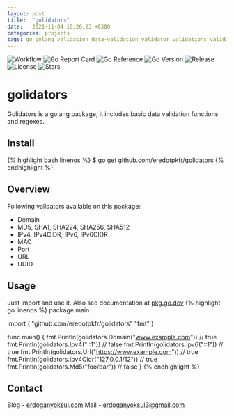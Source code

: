 ```yaml
---
layout: post
title:  "golidators"
date:   2021-11-04 10:26:23 +0300
categories: projects
tags: go golang validation data-validation validator validations validate data-validator golang-package golidators
---
```

![Workflow](https://github.com/eredotpkfr/golidators/actions/workflows/go.yml/badge.svg) ![Go Report Card](https://goreportcard.com/badge/github.com/eredotpkfr/golidators) ![Go Reference](https://pkg.go.dev/badge/github.com/eredotpkfr/golidators.svg) ![Go Version](https://img.shields.io/github/go-mod/go-version/eredotpkfr/golidators) ![Release](https://img.shields.io/github/v/release/eredotpkfr/golidators) ![License](https://img.shields.io/badge/license-MIT-blue) ![Stars](https://img.shields.io/github/stars/eredotpkfr/golidators?style=social)

# golidators
Golidators is a golang package, it includes basic data validation functions and regexes.

## Install
{% highlight bash linenos %}
$ go get github.com/eredotpkfr/golidators
{% endhighlight %}

## Overview
Following validators available on this package:
- Domain
- MD5, SHA1, SHA224, SHA256, SHA512
- IPv4, IPv4CIDR, IPv6, IPv6CIDR
- MAC
- Port
- URL
- UUID

## Usage
Just import and use it. Also see documentation at [pkg.go.dev](https://pkg.go.dev/github.com/eredotpkfr/golidators#section-documentation)
{% highlight go linenos %}
package main

import (
    "github.com/eredotpkfr/golidators"
    "fmt"
)

func main() {
  fmt.Println(golidators.Domain("www.example.com"))
  // true
  fmt.Println(golidators.Ipv4("::1"))
  // false
  fmt.Println(golidators.Ipv6("::1"))
  // true
  fmt.Println(golidators.Url("https://www.example.com"))
  // true
  fmt.Println(golidators.Ipv4Cidr("127.0.0.1/12"))
  // true
  fmt.Println(golidators.Md5("foo/bar"))
  // false
}
{% endhighlight %}

## Contact
Blog - [erdoganyoksul.com](https://www.erdoganyoksul.com)
Mail - erdoganyoksul3@gmail.com

